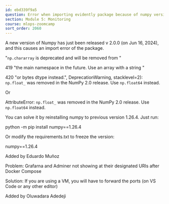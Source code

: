 ```yaml
---
id: ebd339f9a5
question: Error when importing evidently package because of numpy version upgraded
section: Module 5: Monitoring
course: mlops-zoomcamp
sort_order: 2060
---
```


A new version of Numpy has just been released v 2.0.0 (on Jun 16, 2024), and this causes an import error of the package.

"`np.chararray` is deprecated and will be removed from "

419     	"the main namespace in the future. Use an array with a string "

420     	"or bytes dtype instead.", DeprecationWarning, stacklevel=2): `np.float_` was removed in the NumPy 2.0 release. Use `np.float64` instead.

Or

AttributeError: `np.float_` was removed in the NumPy 2.0 release. Use `np.float64` instead.

You can solve it by reinstalling numpy to previous version 1.26.4. Just run:

python -m pip install numpy==1.26.4

Or modify the requirements.txt to freeze the version:

numpy==1.26.4

Added by Eduardo Muñoz

Problem: Grafarna and Adminer not showing at their designated URIs after Docker Compose

Solution: If you are using a VM, you will have to forward the ports (on VS Code or any other editor)

Added by Oluwadara Adedeji

